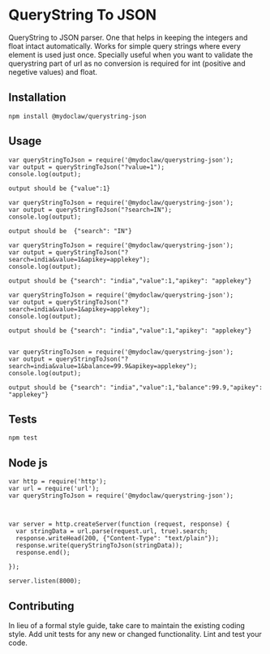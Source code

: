 QueryString To JSON
=========

QueryString to JSON parser. One that helps in keeping the integers and float intact automatically. Works for simple query strings where every element is used just once. Specially useful when you want to validate the querystring part of url as no conversion is required for int (positive and negetive values) and float. 


## Installation

  `npm install @mydoclaw/querystring-json`

## Usage
	
	var queryStringToJson = require('@mydoclaw/querystring-json');
	var output = queryStringToJson("?value=1");
	console.log(output);
	
	output should be {"value":1}

	var queryStringToJson = require('@mydoclaw/querystring-json');
	var output = queryStringToJson("?search=IN");
	console.log(output);
	
	output should be  {"search": "IN"}
	
	var queryStringToJson = require('@mydoclaw/querystring-json');
	var output = queryStringToJson("?search=india&value=1&apikey=applekey");
	console.log(output);
  
	output should be {"search": "india","value":1,"apikey": "applekey"}
  
	var queryStringToJson = require('@mydoclaw/querystring-json');
	var output = queryStringToJson("?search=india&value=1&apikey=applekey");
	console.log(output);
	
	output should be {"search": "india","value":1,"apikey": "applekey"}


	var queryStringToJson = require('@mydoclaw/querystring-json');
	var output = queryStringToJson("?search=india&value=1&balance=99.9&apikey=applekey");
	console.log(output);
		
	output should be {"search": "india","value":1,"balance":99.9,"apikey": "applekey"}
	
	
## Tests

  `npm test`
  
## Node js 

	var http = require('http');
	var url = require('url');
	var queryStringToJson = require('@mydoclaw/querystring-json');


	
	var server = http.createServer(function (request, response) {
	  var stringData = url.parse(request.url, true).search;
	  response.writeHead(200, {"Content-Type": "text/plain"});
	  response.write(queryStringToJson(stringData));
	  response.end();

	});

	server.listen(8000);


## Contributing

In lieu of a formal style guide, take care to maintain the existing coding style. Add unit tests for any new or changed functionality. Lint and test your code.